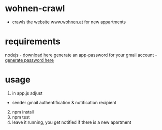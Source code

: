 # wohnen-crawl

- crawls the website www.wohnen.at for new appartments

# requirements
nodejs - [download here](https://nodejs.org/en/download/)
generate an app-password for your gmail account - [generate password here](https://security.google.com/settings/security/apppasswords)

# usage
1. in app.js adjust
  - sender gmail authentification & notification recipient
2. npm install
3. npm test
4. leave it running, you get notified if there is a new apartment